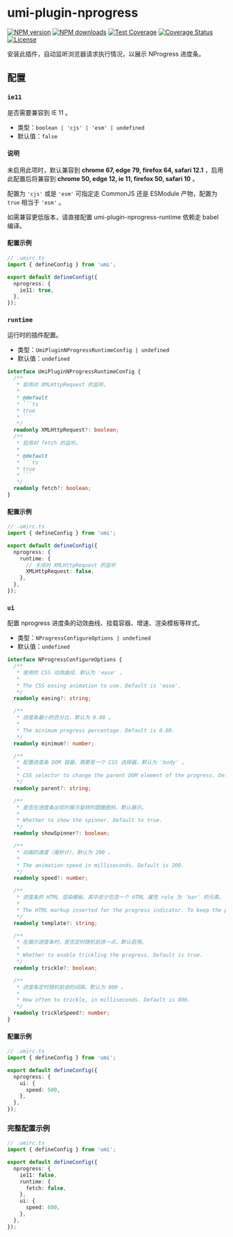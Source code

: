 # umi-plugin-nprogress

[![NPM version](https://img.shields.io/npm/v/umi-plugin-nprogress.svg?style=flat)](https://npmjs.org/package/umi-plugin-nprogress) [![NPM downloads](http://img.shields.io/npm/dm/umi-plugin-nprogress.svg?style=flat)](https://npmjs.org/package/umi-plugin-nprogress) [![Test Coverage](https://github.com/imhele/umi-plugin-nprogress/actions/workflows/Test%20Coverage.yml/badge.svg)](https://github.com/imhele/umi-plugin-nprogress/actions/workflows/Test%20Coverage.yml) [![Coverage Status](https://coveralls.io/repos/github/imhele/umi-plugin-nprogress/badge.svg?branch=master)](https://coveralls.io/github/imhele/umi-plugin-nprogress?branch=master) [![License](https://img.shields.io/npm/l/umi-plugin-nprogress.svg)](https://npmjs.org/package/umi-plugin-nprogress)

安装此插件，自动监听浏览器请求执行情况，以展示 NProgress 进度条。

## 配置

### `ie11`

是否需要兼容到 IE 11 。

- 类型：`boolean | 'cjs' | 'esm' | undefined`
- 默认值：`false`

#### 说明

未启用此项时，默认兼容到 **chrome 67, edge 79, firefox 64, safari 12.1** ，启用此配置后将兼容到 **chrome 50, edge 12, ie 11, firefox 50, safari 10** 。

配置为 `'cjs'` 或是 `'esm'` 可指定走 CommonJS 还是 ESModule 产物，配置为 `true` 相当于 `'esm'` 。

如需兼容更低版本，请直接配置 umi-plugin-nprogress-runtime 依赖走 babel 编译。

#### 配置示例

```ts
// .umirc.ts
import { defineConfig } from 'umi';

export default defineConfig({
  nprogress: {
    ie11: true,
  },
});
```

### `runtime`

运行时的插件配置。

- 类型：`UmiPluginNProgressRuntimeConfig | undefined`
- 默认值：`undefined`

````ts
interface UmiPluginNProgressRuntimeConfig {
  /**
   * 启用对 XMLHttpRequest 的监听。
   *
   * @default
   * ```ts
   * true
   * ```
   */
  readonly XMLHttpRequest?: boolean;
  /**
   * 启用对 fetch 的监听。
   *
   * @default
   * ```ts
   * true
   * ```
   */
  readonly fetch?: boolean;
}
````

#### 配置示例

```ts
// .umirc.ts
import { defineConfig } from 'umi';

export default defineConfig({
  nprogress: {
    runtime: {
      // 关闭对 XMLHttpRequest 的监听
      XMLHttpRequest: false,
    },
  },
});
```

### `ui`

配置 nprogress 进度条的动效曲线、挂载容器、增速、渲染模板等样式。

- 类型：`NProgressConfigureOptions | undefined`
- 默认值：`undefined`

```ts
interface NProgressConfigureOptions {
  /**
   * 使用的 CSS 动效曲线，默认为 'ease' 。
   *
   * The CSS easing animation to use. Default is 'ease'.
   */
  readonly easing?: string;

  /**
   * 进度条最小的百分比，默认为 0.08 。
   *
   * The minimum progress percentage. Default is 0.08.
   */
  readonly minimum?: number;

  /**
   * 配置进度条 DOM 容器，需要是一个 CSS 选择器，默认为 'body' 。
   *
   * CSS selector to change the parent DOM element of the progress. Default is 'body'.
   */
  readonly parent?: string;

  /**
   * 是否在进度条出现时展示旋转的圆圈图标，默认展示。
   *
   * Whether to show the spinner. Default to true.
   */
  readonly showSpinner?: boolean;

  /**
   * 动画的速度（毫秒计），默认为 200 。
   *
   * The animation speed in milliseconds. Default is 200.
   */
  readonly speed?: number;

  /**
   * 进度条的 HTML 渲染模板，其中至少包含一个 HTML 属性 role 为 'bar' 的元素。
   *
   * The HTML markup inserted for the progress indicator. To keep the progress bar working, keep an element with role='bar' in there.
   */
  readonly template?: string;

  /**
   * 在展示进度条时，是否定时随机前进一点，默认启用。
   *
   * Whether to enable trickling the progress. Default is true.
   */
  readonly trickle?: boolean;

  /**
   * 进度条定时随机前进的间隔，默认为 800 。
   *
   * How often to trickle, in milliseconds. Default is 800.
   */
  readonly trickleSpeed?: number;
}
```

#### 配置示例

```ts
// .umirc.ts
import { defineConfig } from 'umi';

export default defineConfig({
  nprogress: {
    ui: {
      speed: 500,
    },
  },
});
```

### 完整配置示例

```ts
// .umirc.ts
import { defineConfig } from 'umi';

export default defineConfig({
  nprogress: {
    ie11: false,
    runtime: {
      fetch: false,
    },
    ui: {
      speed: 600,
    },
  },
});
```

